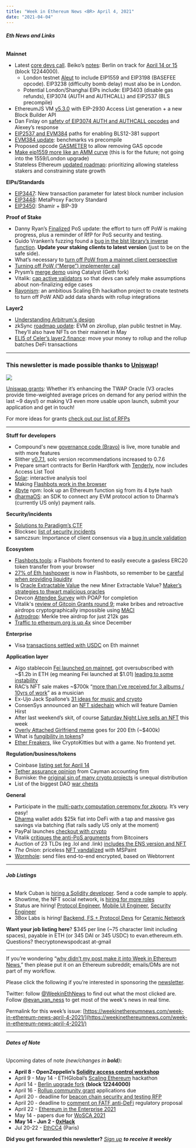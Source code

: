 ```yaml
---
title: "Week in Ethereum News <BR> April 4, 2021"
date: "2021-04-04"
---
```


###### **Eth News and Links**

**Mainnet**

- Latest [core devs call](https://www.youtube.com/watch?v=V-Qz4UN6Z88&t=710s). Beiko’s [notes](https://twitter.com/TimBeiko/status/1378025331605434369): Berlin on track for [April 14 or 15](https://goto.etherscan.com/block/countdown/12244000) (block 12244000).
    - London testnet [Aleut](https://github.com/ethereum/eth1.0-specs/blob/master/client-integration-testnets/aleut.md) to include EIP1559 and EIP3198 (BASEFEE opcode). EIP3238 (difficulty bomb delay) must also be in London.
    - Potential London/Shanghai EIPs include: EIP3403 (disable gas refunds), EIP3074 (AUTH and AUTHCALL) and EIP2537 (BLS precompile)
- EthereumJS VM [v5.3.0](https://github.com/ethereumjs/ethereumjs-monorepo/releases/tag/%40ethereumjs%2Fvm%405.3.0) with EIP-2930 Access List generation + a new Block Builder API
- Dan Finlay on [safety of EIP3074 AUTH and AUTHCALL opcodes](https://ethereum-magicians.org/t/eip-3074-auth-and-authcall-opcodes/4880/61?u=danfinlay) and Alexey’s response
- [EIP2537 and EVM384](https://docs.google.com/document/d/1DdA1IxSDK5ppC1C2W9uvMW66Y8VToc-vPV5B68ZQvOg) paths for enabling BLS12-381 support
- [EVM384 update](https://notes.ethereum.org/--JjliY8T_-qIdvAQKQlcg?view): benchmarks vs precompile
- Proposed opcode [GASMETER](https://ethresear.ch/t/new-opcode-gasmeter-as-a-step-towards-removing-gas-and-gas-observability/9067) to allow removing GAS opcode
- [Make eip1559 more like an AMM curve](https://ethresear.ch/t/make-eip-1559-more-like-an-amm-curve/9082) (this is for the future; not going into the 1559/London upgrade)
- Stateless Ethereum [updated roadmap](https://ethresear.ch/t/an-updated-roadmap-for-stateless-ethereum/9046): prioritizing allowing stateless stakers and constraining state growth

**EIPs/Standards**

- [EIP3447](https://github.com/ethereum/EIPs/issues/3447): New transaction parameter for latest block number inclusion
- [EIP3448](https://github.com/ethereum/EIPs/pull/3448): MetaProxy Factory Standard
- [EIP3450](https://github.com/ethereum/EIPs/pull/3450): Shamir + BIP-39

**Proof of Stake**

- Danny Ryan’s [Finalized](https://blog.ethereum.org/2021/04/02/finalized-no-25/) PoS update: the effort to turn off PoW is making progress, plus a reminder of RfP for PoS security and testing.
- Guido Vranken’s fuzzing found a [bug in the blst library’s inverse function](https://github.com/supranational/blst/security/advisories/GHSA-x279-68rr-jp4p). **Update your staking clients to latest version** (just to be on the safe side).
- What’s necessary to [turn off PoW from a mainnet client perspective](https://hackmd.io/@n0ble/ethereum_consensus_upgrade_mainnet_perspective)
- [Turning off PoW (“Merge”) implementer call](https://www.youtube.com/watch?v=b3hfgLa_GHw)
- Prysm’s [merge demo](https://hackmd.io/@prysmaticlabs/prysm-catalyst-interop) using Catalyst (Geth fork)
- Vitalik: [cap active validators](https://www.reddit.com/r/ethereum/comments/mgq07y/capping_the_number_of_actively_attesting) so that devs can safely make assumptions about non-finalizing edge cases
- [Rayonism](https://rayonism.io/): an ambitious Scaling Eth hackathon project to create testnets to turn off PoW AND add data shards with rollup integrations

**Layer2**

- [Understanding Arbitrum's design](https://developer.offchainlabs.com/docs/inside_arbitrum)
- zkSync [roadmap update](https://medium.com/matter-labs/zksync-2-0-roadmap-update-zkevm-testnet-in-may-mainnet-in-august-379c66995021): EVM on zkrollup, plan public testnet in May. They’ll also have NFTs on their mainnet in May
- [ELI5 of Celer’s layer2.finance](https://blog.celer.network/2021/04/02/eli5-layer2-finance-the-modern-subway-of-the-defi-city/): move your money to rollup and the rollup batches DeFi transactions

* * *

### **This newsletter is made possible thanks to [Uniswap](https://app.uniswap.org/)!**

[![](https://weekinethereumnews.com/wp-content/uploads/2021/04/2021-04-04-1024x355.png)](https://airtable.com/shrEXXxXB1humz7VS)

[Uniswap grants](https://twitter.com/uniswapgrants): Whether it’s enhancing the TWAP Oracle (V3 oracles provide time-weighted average prices on demand for any period within the last ~9 days!) or making V3 even more usable upon launch, submit your application and get in touch!

For more ideas for grants [check out our list of RFPs](https://www.notion.so/RFPs-Challenges-3be614ba4e504b5caeee7b0159e64a42)

* * *

**Stuff for developers**

- Compound's new [governance code (Bravo)](https://twitter.com/compoundfinance/status/1376905836539355142) is live, more tunable and with more features
- Slither [v0.7.1](https://github.com/crytic/slither/releases/tag/0.7.1), solc version recommendations increased to 0.7.6
- Prepare smart contracts for Berlin Hardfork with [Tenderly](https://blog.tenderly.co/prepare-your-smart-contracts-for-the-berlin-hardfork-with-tenderly/), now includes Access List Tool
- [Solar](https://blog.trailofbits.com/2021/04/02/solar-context-free-interactive-analysis-for-solidity/): interactive analysis tool
- Making [Flashbots work in the browser](https://kndrck.co/posts/making_flashbots_work_in_browser/)
- [4byte](https://www.npmjs.com/package/4byte) npm: look up an Ethereum function sig from its 4 byte hash
- [dharmaOS](https://github.com/dharmaprotocol/dharmaOS): an SDK to connect any EVM protocol action to Dharma’s (currently US only) payment rails.

**Security/incidents**

- [Solutions to Paradigm’s CTF](https://github.com/paradigm-operations/paradigm-ctf-2021)
- Blocksec [list of security incidents](https://github.com/openblocksec/blocksec-incidents)
- samczsun: Importance of client consensus via a [bug in uncle validation](https://samczsun.com/the-block-mined-in-january-584942419325/)

**Ecosystem**

- [Flashbots.tools](https://flashbots.tools/): a Flashbots frontend to easily execute a gasless ERC20 token transfer from your browser
- [27% of Eth hashpower](https://twitter.com/thegostep/status/1377312654507773958) is now in Flashbots, so remember to be [careful when providing liquidity](https://twitter.com/epheph/status/1376934206547271685)
- Is [Oracle Extractable Value](https://twitter.com/haydenzadams/status/1377431421573234689) the new Miner Extractable Value? [Maker’s strategies to thwart malicious oracles](https://twitter.com/nanexcool/status/1377449453553082368)
- Devcon [Attendee Survey](https://docs.google.com/forms/d/e/1FAIpQLSffvoFeaada3u2n6mGKOy7hIJjbnwPUB-N-USCxCYmKcyehFw/viewform) with POAP for completion
- Vitalik's [review of Gitcoin Grants round 9](https://vitalik.ca/general/2021/04/02/round9.html); make bribes and retroactive airdrops cryptographically impossible using [MACI](https://github.com/appliedZKP/maci)
- [Astrodrop](https://whalerdao.github.io/astrodrop/): Merkle tree airdrop for just 212k gas
- [Traffic to ethereum.org is up 4x](https://twitter.com/samonchain/status/1378034008529858564) since December

**Enterprise**

- Visa [transactions settled with USDC](https://usa.visa.com/visa-everywhere/blog/bdp/2021/03/26/digital-currency-comes-1616782388876.html) on Eth mainnet

**Application layer**

- Algo stablecoin [Fei launched on mainnet](https://medium.com/fei-protocol/what-you-should-know-about-fei-3ccffd4a4bb6), got oversubscribed with ~$1.2b in ETH (eg meaning Fei launched at $1.01) [leading to some instability](https://twitter.com/jonwu_/status/1378534945900134400)
- RAC’s NFT sale makes ~$700k “[more than I've received for 3 albums / 10yrs of work](https://twitter.com/RAC/status/1375630706479558658)” as a musician
- Ex-Ujo Jack Spallone’s [31 ideas for music and crypto](https://twitter.com/JackSpallone/status/1377423491746557955)
- ConsenSys announced an [NFT sidechain](https://consensys.net/blog/press-release/palm-a-new-nft-ecosystem-and-studio-for-creators-announces-launch-of-first-project-with-damien-hirst/) which will feature Damien Hirst
- After last weekend’s skit, of course [Saturday Night Live sells an NFT](https://opensea.io/collection/saturday-night-live) this week
- [Overly Attached Girlfriend meme](https://twitter.com/laina622/status/1378511072080982016) goes for 200 Eth (~$400k)
- What is [fungibility in tokens](https://blog.oceanprotocol.com/on-difficult-to-explain-fungibility-sightings-in-nfts-26bc18620f70)?
- [Ether Freakers](https://twitter.com/jmflatow/status/1375543196013490180), like CryptoKitties but with a game. No frontend yet.

**Regulation/business/tokens**

- Coinbase [listing set for April 14](https://blog.coinbase.com/coinbase-announces-effectiveness-of-registration-statement-and-anticipated-listing-date-of-its-1509b281f760)
- [Tether assurance opinion](https://tether.to/assurance-opinion-mar-21/) from Cayman accounting firm
- Burniske: the [original sin of many crypto projects](https://www.placeholder.vc/blog/2021/4/1/the-original-sin) is unequal distribution
- List of the biggest DAO [war chests](https://open-orgs.info/)

**General**

- Participate in the [multi-party computation ceremony for zkopru](https://thore-hildebrandt.medium.com/zkopru-trusted-setup-ceremony-f2824bfebb0f). It’s very easy!
- [Dharma](https://twitter.com/Dharma_HQ/status/1376660977735794689) wallet adds $25k fiat into DeFi with a tap and massive gas savings via batching (fiat rails sadly US only at the moment)
- PayPal launches [checkout with crypto](https://newsroom.paypal-corp.com/2021-03-30-PayPal-Launches-Checkout-with-Crypto)
- Vitalik [critiques the anti-PoS arguments](https://www.reddit.com/r/ethereum/comments/mf31ia/a_brain_dump_on_pos_vs_pow_arguments/) from Bitcoiners
- Auction of 23 TLDs (eg .lol and .link) [includes the ENS version and NFT](https://medium.com/the-ethereum-name-service/nfts-of-ens-tlds-to-be-auctioned-alongside-dns-versions-by-unr-9a23af828f9c)
- _The Onion_: priceless [NFT vandalized](https://www.theonion.com/priceless-nft-artwork-vandalized-with-spray-paint-tool-1846574103) with MSPaint
- [Wormhole](https://twitter.com/feross/status/1377528461464645633): send files end-to-end encrypted, based on Webtorrent

* * *

###### **Job Listings**

- Mark Cuban is [hiring a Solidity developer](https://forms.office.com/pages/responsepage.aspx?id=eXzVWmTuiUmTrcjxzHRKl4CqH2xfzK5LnnIqG9Y7LxlURVc5ODdUUVhIVUxPUEQyNzA0NU9ESlRPNC4u). Send a code sample to apply. 
- Showtime, the NFT social network, is [hiring for more roles](https://angel.co/company/showtime-technologies/jobs/1282540-founding-mobile-engineer)
- Status are hiring! [Protocol Engineer](https://status.im/our_team/jobs.html?gh_jid=2162520), [Mobile UI Engineer](https://status.im/our_team/jobs.html?gh_jid=3022408), [Security Engineer](https://status.im/our_team/jobs.html?gh_jid=2973159)
- 3Box Labs is hiring! [Backend, FS + Protocol Devs](https://jobs.lever.co/3box) for [Ceramic Network](http://ceramic.network/)

**Want your job listing here**? $345 per line (~75 character limit including spaces), payable in ETH (or 345 DAI or 345 USDC) to evan.ethereum.eth. Questions? thecryptonewspodcast at-gmail

* * *

If you’re wondering “[why didn’t my post make it into Week in Ethereum News](https://www.evanvanness.com/post/179914035841/why-didnt-my-post-make-the-newsletter),” then please put it on an Ethereum subreddit; emails/DMs are not part of my workflow.

Please click the following if you’re interested in sponsoring the [newsletter](https://www.evanvanness.com/post/625741875743227904/evan-is-live-on-balancer).

Twitter: follow [@WeekinEthNews](https://twitter.com/WeekInEthNews) to find out what the most clicked are. Follow [@evan\_van\_ness](https://twitter.com/evan_van_ness) to get most of the week's news in real time.

Permalink for this week’s issue: [https://weekinethereumnews.com/week-in-ethereum-news-april-4-2021/](https://weekinethereumnews.com/week-in-ethereum-news-april-4-2021/)

* * *

###### **Dates of Note**

Upcoming dates of note _(_new/changes in **bold**_)_**:**

- **April 8 - OpenZeppelin’s [Solidity access control workshop](https://twitter.com/OpenZeppelin/status/1377349984937418754)**
- April 9 - May 14 - ETHGlobal’s [Scaling Ethereum](https://scaling.ethglobal.co/) hackathon
- April 14 - [Berlin upgrade fork](https://github.com/ethereum/pm/issues/248#issuecomment-782069875) **(block 12244000)**
- April 16 - [Rollup community grant](https://esp.ethereum.foundation/en/rollup-grants/) applications due
- April 20 - deadline for [beacon chain security and testing RFP](https://notes.ethereum.org/@lsankar/security-rfp)
- April 20 - deadline to [comment on FATF anti-DeFi](http://www.fatf-gafi.org/publications/fatfrecommendations/documents/public-consultation-guidance-vasp.html) regulatory proposal
- April 22 - [Ethereum in the Enterprise 2021](https://www.conference2021.entethalliance.org/)
- May 14 - papers due for [WoSCA 2021](https://trailofbits.github.io/WoSCA/)
- **May 14 - Jun 2 - [0xHack](https://0xhack.dev/)**
- Jul 20-22 - [EthCC4](https://ethcc.io/) (Paris)

**Did you get forwarded this newsletter?** _[Sign up](https://weekinethereum.substack.com/subscribe#about) **to receive it weekly**_
